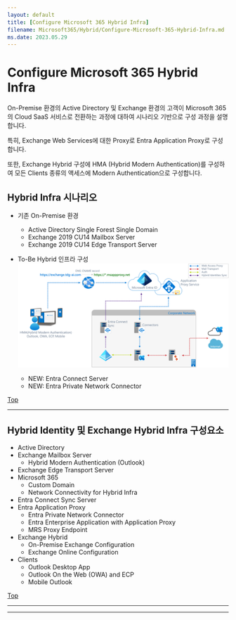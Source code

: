 ```yaml
---
layout: default
title: [Configure Microsoft 365 Hybrid Infra]
filename: Microsoft365/Hybrid/Configure-Microsoft-365-Hybrid-Infra.md
ms.date: 2023.05.29
---
```


# Configure Microsoft 365 Hybrid Infra

On-Premise 환경의 Active Directory 및 Exchange 환경의 고객이 Microsoft 365의 Cloud SaaS 서비스로 전환하는 과정에 대하여 시나리오 기반으로 구성 과정을 설명합니다.

특히, Exchange Web Services에 대한 Proxy로 Entra Application Proxy로 구성합니다.

또한, Exchange Hybrid 구성에 HMA (Hybrid Modern Authentication)를 구성하여 모든 Clients 종류의 액세스에 Modern Authentication으로 구성합니다.

## Hybrid Infra 시나리오

- 기존 On-Premise 환경
    - Active Directory Single Forest Single Domain
    - Exchange 2019 CU14 Mailbox Server
    - Exchange 2019 CU14 Edge Transport Server

- To-Be Hybrid 인프라 구성
    ![entra-application-proxy-hma](images\entra-application-proxy-hma.png)

    - NEW: Entra Connect Server
    - NEW: Entra Private Network Connector

[<i class="fa fa-chevron-up" aria-hidden="true"></i> Top](#)

---

## Hybrid Identity 및 Exchange Hybrid Infra 구성요소

- Active Directory
- Exchange Mailbox Server
    - Hybrid Modern Authentication (Outlook)
- Exchange Edge Transport Server
- Microsoft 365
    - Custom Domain
    - Network Connectivity for Hybrid Infra 
- Entra Connect Sync Server
- Entra Application Proxy
    - Entra Private Network Connector
    - Entra Enterprise Application with Application Proxy
    - MRS Proxy Endpoint
- Exchange Hybrid
    - On-Premise Exchange Configuration
    - Exchange Online Configuration
- Clients
    - Outlook Desktop App
    - Outlook On the Web (OWA) and ECP
    - Mobile Outlook

[<i class="fa fa-chevron-up" aria-hidden="true"></i> Top](#)

---


<i class="fa fa-check-square" aria-hidden="true"></i>

---